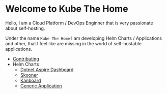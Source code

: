 # Welcome to Kube The Home

Hello, I am a Cloud Platform / DevOps Enginner that is very passionate about self-hosting.

Under the name `Kube The Home` I am developing Helm Charts / Applications and other,
that I feel like are missing in the world of self-hostable applications.

- [Contributing](./Contribution/index.md)
- Helm Charts
    * [Dotnet Aspire Dashboard](./Helm-Charts/aspire-dashboard.md)
    * [Skooner](./Helm-Charts/skooner.md)
    * [Kanboard](./Helm-Charts/kanboard.md)
    * [Generic Application](./Helm-Charts/generic.md)

